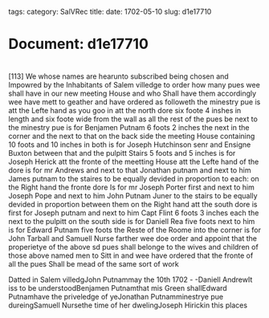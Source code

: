 tags: 
category: SalVRec
title: 
date: 1702-05-10
slug: d1e17710




# Document: d1e17710


# 

[113] We whose names are hearunto subscribed being chosen and Impowred by the Inhabitants of Salem villedge to order how many pues wee shall have in our new meeting House and who Shall have them accordingly wee have mett to geather and have ordered as followeth the minestry pue is att the Lefte hand as you goo in att the north dore six foote 4 inshes in length and six foote wide from the wall as all the rest of the pues be next to the minestry pue is for Benjamen Putnam 6 foots 2 inches the next in the corner and the next to that on the back side the meeting House containing 10 foots and 10 inches in both is for Joseph Hutchinson senr and Ensigne Buxton between that and the pulpitt Stairs 5 foots and 5 inches is for Joseph Herick att the fronte of the meetting House att the Lefte hand of the dore is for mr Andrews and next to that Jonathan putnam and next to him James putnam to the staires to be equally devided in proportion to each: on the Right hand the fronte dore Is for mr Joseph Porter first and next to him Joseph Pope and next to him John Putnam Juner to the stairs to be equally devided in proportion between them on the Right hand att the south dore is first for Joseph putnam and next to him Capt Flint 6 foots 3 inches each the next to the pulpitt on the south side is for Daniell Rea five foots next to him is for Edward Putnam five foots the Reste of the Roome into the corner is for John Tarball and Samuell Nurse farther wee doe order and appoint that the properietye of the above sd pues shall belonge to the wives and children of those above named men to Sitt in and wee have ordered that the fronte of all the pues Shall be mead of the same sort of work

Datted in Salem villedgJohn Putnammay the 10th 1702 - -Daniell AndrewIt iss to be understoodBenjamen Putnamthat mis Green shallEdward Putnamhave the priveledge of yeJonathan Putnamminestrye pue dureingSamuell Nursethe time of her dwelingJoseph Hirickin this places
